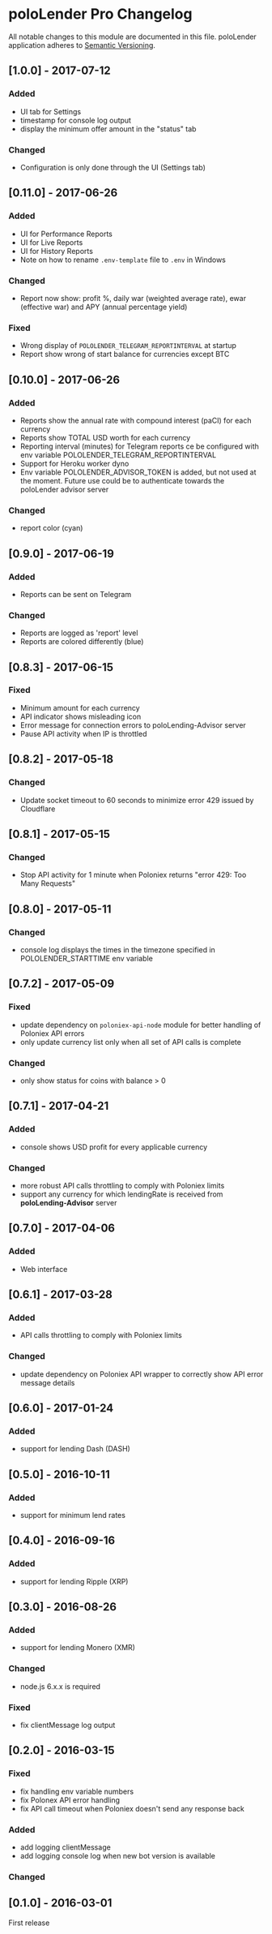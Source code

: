 # poloLender Pro Changelog

All notable changes to this module are documented in this file.
poloLender application adheres to [Semantic Versioning](http://semver.org/).

## [1.0.0] - 2017-07-12

### Added
- UI tab for Settings
- timestamp for console log output
- display the minimum offer amount in the "status" tab 

### Changed
- Configuration is only done through the UI (Settings tab)

## [0.11.0] - 2017-06-26

### Added
- UI for Performance Reports
- UI for Live Reports
- UI for History Reports
- Note on how to rename `.env-template` file to `.env` in Windows

### Changed
- Report now show: profit %, daily war (weighted average rate), ewar (effective war) and APY (annual percentage yield)

### Fixed
- Wrong display of `POLOLENDER_TELEGRAM_REPORTINTERVAL` at startup
- Report show wrong of start balance for currencies except BTC

## [0.10.0] - 2017-06-26

### Added
- Reports show the annual rate with compound interest (paCI) for each currency
- Reports show TOTAL USD worth for each currency
- Reporting interval (minutes) for Telegram reports ce be configured with env variable POLOLENDER_TELEGRAM_REPORTINTERVAL
- Support for Heroku worker dyno
- Env variable POLOLENDER_ADVISOR_TOKEN is added, but not used at the moment. Future use could be to authenticate towards the poloLender advisor server

### Changed
- report color (cyan)   

## [0.9.0] - 2017-06-19

### Added
- Reports can be sent on Telegram   

### Changed
- Reports are logged as 'report' level   
- Reports are colored differently (blue)   

## [0.8.3] - 2017-06-15

### Fixed
- Minimum amount for each currency
- API indicator shows misleading icon
- Error message for connection errors to poloLending-Advisor server
- Pause API activity when IP is throttled  

## [0.8.2] - 2017-05-18

### Changed
- Update socket timeout to 60 seconds to minimize error 429 issued by Cloudflare 

## [0.8.1] - 2017-05-15

### Changed
- Stop API activity for 1 minute when Poloniex returns "error 429: Too Many Requests"

## [0.8.0] - 2017-05-11

### Changed
- console log displays the times in the timezone specified in POLOLENDER_STARTTIME env variable

## [0.7.2] - 2017-05-09

### Fixed
- update dependency on `poloniex-api-node` module for better handling of Poloniex API errors
- only update currency list only when all set of API calls is complete
 
### Changed
- only show status for coins with balance > 0


## [0.7.1] - 2017-04-21

### Added
- console shows USD profit for every applicable currency

### Changed
- more robust API calls throttling to comply with Poloniex limits
- support any currency for which lendingRate is received from **poloLending-Advisor** server 

## [0.7.0] - 2017-04-06

### Added
- Web interface

## [0.6.1] - 2017-03-28

### Added
- API calls throttling to comply with Poloniex limits

### Changed
- update dependency on Poloniex API wrapper to correctly show API error message details

## [0.6.0] - 2017-01-24

### Added
- support for lending Dash (DASH)

## [0.5.0] - 2016-10-11

### Added
- support for minimum lend rates

## [0.4.0] - 2016-09-16

### Added
- support for lending Ripple (XRP)

## [0.3.0] - 2016-08-26

### Added
- support for lending Monero (XMR)

### Changed
- node.js 6.x.x is required

### Fixed
- fix clientMessage log output  

## [0.2.0] - 2016-03-15

### Fixed
- fix handling env variable numbers
- fix Polonex API error handling
- fix API call timeout when Poloniex doesn't send any response back

### Added
- add logging clientMessage
- add logging console log when new bot version is available

### Changed


## [0.1.0] - 2016-03-01
First release
